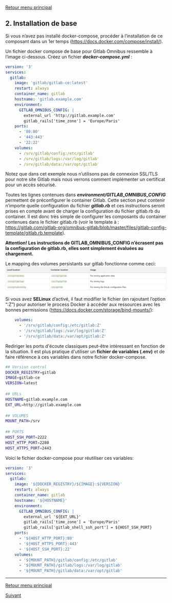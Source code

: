 [Retour menu principal](../README.md)

## 2. Installation de base

Si vous n’avez pas installé docker-compose, procéder à l’installation de ce composant dans un 1er temps (https://docs.docker.com/compose/install/). 

Un fichier docker compose de base pour Gitlab Omnibus ressemble à l’image ci-dessous. Créez un fichier _**docker-compose.yml**_ : 

```yml
version: '3'
services:
  gitlab:
    image: 'gitlab/gitlab-ce:latest'
    restart: always
    container_name: gitlab
    hostname: 'gitlab.example.com'
    environment:
      GITLAB_OMNIBUS_CONFIG: |
        external_url 'http://gitlab.example.com'
        gitlab_rails['time_zone'] = 'Europe/Paris'
    ports:
      - '80:80'
      - '443:443'
      - '22:22'
    volumes:
      - /srv/gitlab/config:/etc/gitlab'
      - /srv/gitlab/logs:/var/log/gitlab'
      - /srv/gitlab/data:/var/opt/gitlab'  
```
Notez que dans cet exemple nous n’utilisons pas de connexion SSL/TLS pour notre site Gitlab mais nous verrons comment implémenter un certificat pour un accès sécurisé. 

Toutes les lignes contenues dans _**environment/GITLAB_OMNIBUS_CONFIG**_ permettent de préconfigurer le container Gitlab. Cette section peut contenir n’importe quelle configuration du fichier _**gitlab.rb**_ et ces instructions seront prises en compte avant de charger la configuration du fichier gitlab.rb du container. Il est donc très simple de configurer les composants du container contenues dans le fichier gitlab.rb (voir le template à : https://gitlab.com/gitlab-org/omnibus-gitlab/blob/master/files/gitlab-config-template/gitlab.rb.template). 

**Attention! Les instructions de GITLAB_OMNIBUS_CONFIG n’écrasent pas la configuration de gitlab.rb, elles sont simplement évaluées au chargement.**

Le mapping des volumes persistants sur gitlab fonctionne comme ceci:
![](../pictures/gitlab-mapping.png)

Si vous avez **SELinux** d’activé, il faut modifier le fichier (en rajoutant l’option “:Z”) pour autoriser le process Docker à accéder aux ressources avec les bonnes permissions (https://docs.docker.com/storage/bind-mounts/): 
```yml
    volumes:
      - '/srv/gitlab/config:/etc/gitlab:Z' 
      - '/srv/gitlab/logs:/var/log/gitlab:Z'
      - '/srv/gitlab/data:/var/opt/gitlab:Z'
```
Rediriger les ports d'écoute classiques peut-être intéressant en fonction de la situation. Il est plus pratique d'utiliser un **fichier de variables (.env)** et de faire référence à ces variables dans notre fichier docker-compose. 

```bash
## Version control
DOCKER_REGISTRY=gitlab
IMAGE=gitlab-ce
VERSION=latest

## URLs
HOSTNAME=gitlab.example.com
EXT_URL=http://gitlab.example.com

## VOLUMES
MOUNT_PATH=/srv

## PORTS
HOST_SSH_PORT=2222
HOST_HTTP_PORT=2280
HOST_HTTPS_PORT=2443
```
Voici le fichier docker-compose pour réutiliser ces variables:
```yml
version: '3'
services:
  gitlab:
    image: '${DOCKER_REGISTRY}/${IMAGE}:${VERSION}'
    restart: always
    container_name: gitlab
    hostname: '${HOSTNAME}'
    environment:
      GITLAB_OMNIBUS_CONFIG: |
        external_url '${EXT_URL}'
        gitlab_rails['time_zone'] = 'Europe/Paris'
        gitlab_rails['gitlab_shell_ssh_port'] = ${HOST_SSH_PORT}
    ports:
      - '${HOST_HTTP_PORT}:80'
      - '${HOST_HTTPS_PORT}:443'
      - '${HOST_SSH_PORT}:22'
    volumes:
      - '${MOUNT_PATH}/gitlab/config:/etc/gitlab'
      - '${MOUNT_PATH}/gitlab/logs:/var/log/gitlab'
      - '${MOUNT_PATH}/gitlab/data:/var/opt/gitlab'  
```
---------------------------------------------------------------------------------------------------------------------------------

[Retour menu principal](../README.md)

[Suivant](03-Activer-SSL-TLS.md)
